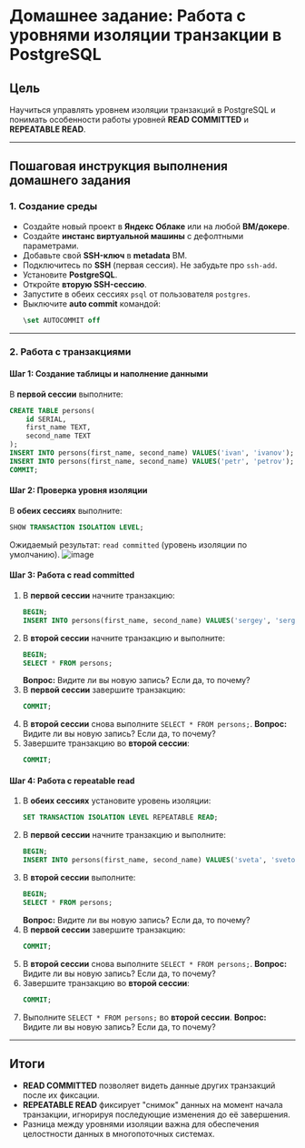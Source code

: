 # Домашнее задание: Работа с уровнями изоляции транзакции в PostgreSQL

## Цель

Научиться управлять уровнем изоляции транзакций в PostgreSQL и понимать особенности работы уровней **READ COMMITTED** и **REPEATABLE READ**.

---

## Пошаговая инструкция выполнения домашнего задания

### 1. Создание среды

- Создайте новый проект в **Яндекс Облаке** или на любой **ВМ/докере**.
- Создайте **инстанс виртуальной машины** с дефолтными параметрами.
- Добавьте свой **SSH-ключ** в **metadata** ВМ.
- Подключитесь по **SSH** (первая сессия). Не забудьте про `ssh-add`.
- Установите **PostgreSQL**.
- Откройте **вторую SSH-сессию**.
- Запустите в обеих сессиях `psql` от пользователя `postgres`.
- Выключите **auto commit** командой:
  ```sql
  \set AUTOCOMMIT off
  ```

---

### 2. Работа с транзакциями

#### **Шаг 1: Создание таблицы и наполнение данными**

В **первой сессии** выполните:

```sql
CREATE TABLE persons(
    id SERIAL,
    first_name TEXT,
    second_name TEXT
);
INSERT INTO persons(first_name, second_name) VALUES('ivan', 'ivanov');
INSERT INTO persons(first_name, second_name) VALUES('petr', 'petrov');
COMMIT;
```

#### **Шаг 2: Проверка уровня изоляции**

В **обеих сессиях** выполните:

```sql
SHOW TRANSACTION ISOLATION LEVEL;
```

Ожидаемый результат: `read committed` (уровень изоляции по умолчанию).
![image](https://github.com/user-attachments/assets/2731d14a-ab9a-4698-90c5-edfb187cd19c)




#### **Шаг 3: Работа с read committed**

1. В **первой сессии** начните транзакцию:
   ```sql
   BEGIN;
   INSERT INTO persons(first_name, second_name) VALUES('sergey', 'sergeev');
   ```
2. В **второй сессии** начните транзакцию и выполните:
   ```sql
   BEGIN;
   SELECT * FROM persons;
   ```
   **Вопрос:** Видите ли вы новую запись? Если да, то почему?
3. В **первой сессии** завершите транзакцию:
   ```sql
   COMMIT;
   ```
4. В **второй сессии** снова выполните `SELECT * FROM persons;`. **Вопрос:** Видите ли вы новую запись? Если да, то почему?
5. Завершите транзакцию во **второй сессии**:
   ```sql
   COMMIT;
   ```

#### **Шаг 4: Работа с repeatable read**

1. В **обеих сессиях** установите уровень изоляции:
   ```sql
   SET TRANSACTION ISOLATION LEVEL REPEATABLE READ;
   ```
2. В **первой сессии** начните транзакцию и выполните:
   ```sql
   BEGIN;
   INSERT INTO persons(first_name, second_name) VALUES('sveta', 'svetova');
   ```
3. В **второй сессии** выполните:
   ```sql
   BEGIN;
   SELECT * FROM persons;
   ```
   **Вопрос:** Видите ли вы новую запись? Если да, то почему?
4. В **первой сессии** завершите транзакцию:
   ```sql
   COMMIT;
   ```
5. В **второй сессии** снова выполните `SELECT * FROM persons;`. **Вопрос:** Видите ли вы новую запись? Если да, то почему?
6. Завершите транзакцию во **второй сессии**:
   ```sql
   COMMIT;
   ```
7. Выполните `SELECT * FROM persons;` во **второй сессии**. **Вопрос:** Видите ли вы новую запись? Если да, то почему?

---

## Итоги

- **READ COMMITTED** позволяет видеть данные других транзакций после их фиксации.
- **REPEATABLE READ** фиксирует "снимок" данных на момент начала транзакции, игнорируя последующие изменения до её завершения.
- Разница между уровнями изоляции важна для обеспечения целостности данных в многопоточных системах.

